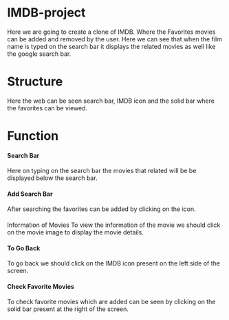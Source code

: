 # IMDB-project
Here we are going to create a clone of IMDB. Where the Favorites movies can be added and removed by the user. Here we can see that when the film name is typed on the search bar it displays the related movies as well like the google search bar.

# Structure
Here the web can be seen search bar, IMDB icon and the solid bar where the favorites can be viewed.

# Function
<h4>Search Bar</h4>
Here on typing on the search bar the movies that related  will be be displayed below the search bar.
<h4>Add Search Bar</h4>
After searching the favorites can be added by clicking on the icon. 
<h4></h4>Information of Movies</h4>
To view the information of the movie we should click on the movie image to display the movie details.
<h4>To Go Back</h4>
To go back we should click on the IMDB icon present on the left side of the screen.
<h4>Check Favorite Movies</h4>
To check favorite movies which are added can be seen by clicking on the solid bar present at the right of the screen.

